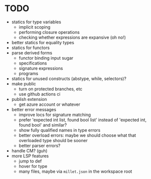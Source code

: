 # TODO

- statics for type variables
  - implicit scoping
  - performing closure operations
  - checking whether expressions are expansive (oh no!)
- better statics for equality types
- statics for functors
- parse derived forms
  - functor binding input sugar
  - specifications
  - signature expressions
  - programs
- statics for unused constructs (abstype, while, selectors)?
- make public
  - turn on protected branches, etc
  - use github actions ci
- publish extension
  - get azure account or whatever
- better error messages
  - improve locs for signature matching
  - prefer 'expected int list, found bool list' instead of 'expected int, found
    bool' and similar?
  - show fully qualified names in type errors
  - better overload errors: maybe we should choose what that overloaded type
    should be sooner
  - better parser errors?
- handle CM? (guh)
- more LSP features
  - jump to def
  - hover for type
  - many files, maybe via `millet.json` in the workspace root
